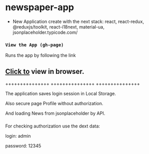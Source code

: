 # newspaper-app 
- New Application create with the next stack:
react, react-redux, @reduxjs/toolkit, react-i18next, material-ua, jsonplaceholder.typicode.com/

### `View the App (gh-page)`

Runs the app by following the link
## [Click to](https://hustle2live.github.io/newspaper-app/) view in browser.


+++++++++++++++
+++++++++++++++
+++++++++++++++


The application saves login session in Local Storage.

Also secure page Profile without authorization.

And loading News from jsonplaceholder by API.

###
For checking authorization use the dext data:

login: admin

password: 12345



